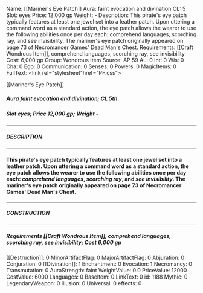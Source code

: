 Name: [[Mariner's Eye Patch]]
Aura: faint evocation and divination
CL: 5
Slot: eyes
Price: 12,000 gp
Weight: -
Description: This pirate's eye patch typically features at least one jewel set into a leather patch. Upon uttering a command word as a standard action, the eye patch allows the wearer to use the following abilities once per day each: comprehend languages, scorching ray, and see invisibility. The mariner's eye patch originally appeared on page 73 of Necromancer Games' Dead Man's Chest.
Requirements: [[Craft Wondrous Item]], comprehend languages, scorching ray, see invisibility
Cost: 6,000 gp
Group: Wondrous Item
Source: AP 59
AL: 0
Int: 0
Wis: 0
Cha: 0
Ego: 0
Communication: 0
Senses: 0
Powers: 0
MagicItems: 0
FullText: <link rel="stylesheet"href="PF.css"><div class="heading"><p class="alignleft">[[Mariner's Eye Patch]]</p><div style="clear: both;"></div></div><div><h5><b>Aura </b>faint evocation and divination; <b>CL </b>5th</h5><h5><b>Slot </b>eyes; <b>Price </b>12,000 gp; <b>Weight </b>-</h5></div><hr/><div><h5><b>DESCRIPTION</b></h5></div><hr/><div><h4><p>This pirate's eye patch typically features at least one jewel set into a leather patch. Upon uttering a command word as a standard action, the eye patch allows the wearer to use the following abilities once per day each: <i>comprehend languages</i>, <i>scorching ray</i>, and <i>see invisibility</i>. The mariner's eye patch originally appeared on page 73 of Necromancer Games' Dead Man's Chest.</p></h4></div><hr/><div><h5><b>CONSTRUCTION</b></h5></div><hr/><div><h5><b>Requirements </b>[[Craft Wondrous Item]], <i>comprehend languages</i>, <i>scorching ray</i>, <i>see invisibility</i>; <b>Cost </b>6,000 gp</h5></div>
[[Destruction]]: 0
MinorArtifactFlag: 0
MajorArtifactFlag: 0
Abjuration: 0
Conjuration: 0
[[Divination]]: 1
Enchantment: 0
Evocation: 1
Necromancy: 0
Transmutation: 0
AuraStrength: faint
WeightValue: 0.0
PriceValue: 12000
CostValue: 6000
Languages: 0
BaseItem: 0
LinkText: 0
id: 1188
Mythic: 0
LegendaryWeapon: 0
Illusion: 0
Universal: 0
effects: 0
